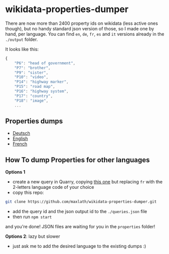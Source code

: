 wikidata-properties-dumper
==========================

There are now more than 2400 property ids on wikidata (less active ones though), but no handy standard json version of those, so I made one by hand, per language.
You can find `en`, `de`, `fr`, `es` and `it` versions already in the `./output` folder.

It looks like this:
```javascript
{
    "P6": "head of government",
    "P7": "brother",
    "P9": "sister",
    "P10": "video",
    "P14": "highway marker",
    "P15": "road map",
    "P16": "highway system",
    "P17": "country",
    "P18": "image",
    ...
```

Properties dumps
-------
* [Deutsch](https://raw.githubusercontent.com/maxlath/wikidata-properties-dumper/master/properties/de.json)
* [English](https://raw.githubusercontent.com/maxlath/wikidata-properties-dumper/master/properties/en.json)
* [French](https://raw.githubusercontent.com/maxlath/wikidata-properties-dumper/master/properties/fr.json)

How To dump Properties for other languages
-------

**Options 1**

* create a new query in Quarry, copying [this one](http://quarry.wmflabs.org/query/7150) but replacing `fr` with the 2-letters language code of your choice
* copy this repo:
```bash
git clone https://github.com/maxlath/wikidata-properties-dumper.git
```
* add the query id and the json output id to the `./queries.json` file
* then run `npm start`

and you're done! JSON files are waiting for you in the `properties` folder!

**Options 2**: lazy but slower
* just ask me to add the desired language to the existing dumps :)
